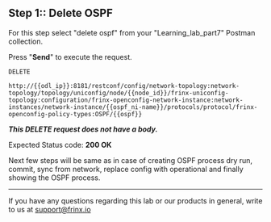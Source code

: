 ## Step 1:: Delete OSPF

For this step select "delete ospf" from your "Learning_lab_part7" Postman collection.

Press "**Send**" to execute the request.

```
DELETE

http://{{odl_ip}}:8181/restconf/config/network-topology:network-topology/topology/uniconfig/node/{{node_id}}/frinx-uniconfig-topology:configuration/frinx-openconfig-network-instance:network-instances/network-instance/{{ospf_ni-name}}/protocols/protocol/frinx-openconfig-policy-types:OSPF/{{ospf}}
```
***This DELETE request does not have a body.***


Expected Status code: **200 OK**

Next few steps will be same as in case of creating OSPF process dry run, commit, sync from network, replace config with operational and finally showing the OSPF process.

---
If you have any questions regarding this lab or our products in general, write to us at [support@frinx.io](mailto:support@frinx.io)